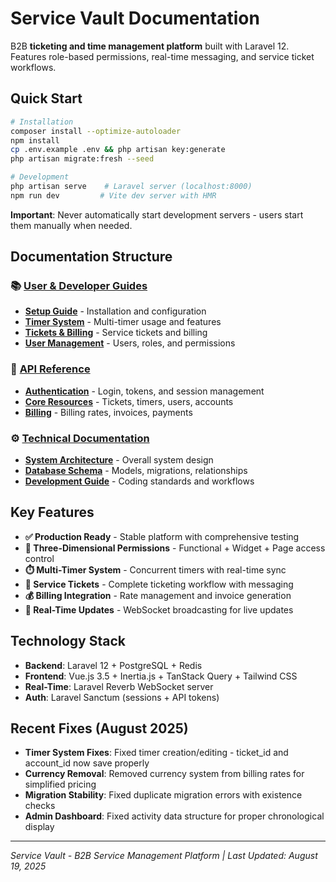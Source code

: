 # Service Vault Documentation

B2B **ticketing and time management platform** built with Laravel 12. Features role-based permissions, real-time messaging, and service ticket workflows.

## Quick Start

```bash
# Installation
composer install --optimize-autoloader
npm install
cp .env.example .env && php artisan key:generate
php artisan migrate:fresh --seed

# Development
php artisan serve    # Laravel server (localhost:8000)
npm run dev         # Vite dev server with HMR
```

**Important**: Never automatically start development servers - users start them manually when needed.

## Documentation Structure

### 📚 [User & Developer Guides](guides/)
- **[Setup Guide](guides/setup.md)** - Installation and configuration
- **[Timer System](guides/timers.md)** - Multi-timer usage and features
- **[Tickets & Billing](guides/tickets-billing.md)** - Service tickets and billing
- **[User Management](guides/users-permissions.md)** - Users, roles, and permissions

### 🔧 [API Reference](api/)
- **[Authentication](api/auth.md)** - Login, tokens, and session management
- **[Core Resources](api/resources.md)** - Tickets, timers, users, accounts
- **[Billing](api/billing.md)** - Billing rates, invoices, payments

### ⚙️ [Technical Documentation](technical/)
- **[System Architecture](technical/architecture.md)** - Overall system design
- **[Database Schema](technical/database.md)** - Models, migrations, relationships
- **[Development Guide](technical/development.md)** - Coding standards and workflows

## Key Features

- **✅ Production Ready** - Stable platform with comprehensive testing
- **🔐 Three-Dimensional Permissions** - Functional + Widget + Page access control
- **⏱️ Multi-Timer System** - Concurrent timers with real-time sync
- **🎫 Service Tickets** - Complete ticketing workflow with messaging
- **💰 Billing Integration** - Rate management and invoice generation
- **📱 Real-Time Updates** - WebSocket broadcasting for live updates

## Technology Stack

- **Backend**: Laravel 12 + PostgreSQL + Redis
- **Frontend**: Vue.js 3.5 + Inertia.js + TanStack Query + Tailwind CSS
- **Real-Time**: Laravel Reverb WebSocket server
- **Auth**: Laravel Sanctum (sessions + API tokens)

## Recent Fixes (August 2025)

- **Timer System Fixes**: Fixed timer creation/editing - ticket_id and account_id now save properly
- **Currency Removal**: Removed currency system from billing rates for simplified pricing
- **Migration Stability**: Fixed duplicate migration errors with existence checks
- **Admin Dashboard**: Fixed activity data structure for proper chronological display

---

*Service Vault - B2B Service Management Platform | Last Updated: August 19, 2025*